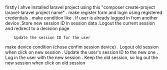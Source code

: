  firstly 
  i ahve installed laravel project using  this "composer create-project laravel-laravel project name" .
  make register form and login using registered credentials .
  make condition like 
        . If user is already logged in from another device
              .Store new session ID in session data
              .Logout the current session and redirect to a decision page
  
        Update the session ID for the user

        
  make device condition (chose confim session device)
        .  Logout old session when click on new session 
        . Update the user's session ID to the new one
        . Log in the user with the new session
        . Keep the old session, so log out the new session when click on old session